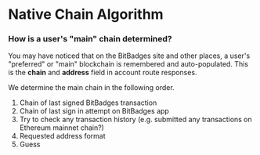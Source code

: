 # Native Chain Algorithm

### How is a user's "main" chain determined?

You may have noticed that on the BitBadges site and other places, a user's "preferred" or "main" blockchain is remembered and auto-populated. This is the **chain** and **address** field in account route responses.

We determine the main chain in the following order.

1. Chain of last signed BitBadges transaction
2. Chain of last sign in attempt on BitBadges app
3. Try to check any transaction history (e.g. submitted any transactions on Ethereum mainnet chain?)
4. Requested address format
5. Guess
